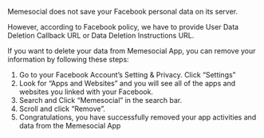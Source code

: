 Memesocial does not save your Facebook personal data on its server.

However, according to Facebook policy, we have to provide User Data
Deletion Callback URL or Data Deletion Instructions URL.

If you want to delete your data from Memesocial App, you can remove your
information by following these steps:

1. Go to your Facebook Account’s Setting &amp; Privacy. Click “Settings”
2. Look for “Apps and Websites” and you will see all of the apps and
   websites you linked with your Facebook.
3. Search and Click “Memesocial” in the search bar.
4. Scroll and click “Remove”.
5. Congratulations, you have successfully removed your app activities
   and data from the Memesocial App